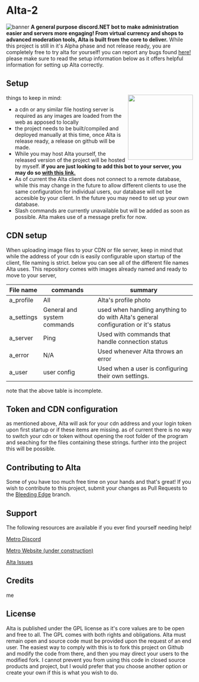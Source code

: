 # Alta-2
<img src="https://github.com/c-hristian-t/Alta-2/blob/main/images/Banner.png?raw=true" alt="banner">
<b>A general purpose discord.NET bot to make administration easier and servers more engaging! From virtual currency and shops to advanced moderation tools, Alta is built from the core to deliver.</b>
While this project is still in it's Alpha phase and not release ready, you are completely free to try alta for yourself! you can report any bugs found <a href="https://.github.com/c-hristian-t/Alta-2/issues>">here!</a> please make sure to read the setup information below as it offers helpful information for setting up Alta correctly. 

## Setup

<img align="right" width=175 src="https://github.com/c-hristian-t/Alta-2/blob/main/images/Settings.png?raw=true" />

things to keep in mind:
  - a cdn or any similar file hosting server is required as any images are loaded from the web as apposed to locally
  - the project needs to be built/compiled and deployed manually at this time, once Alta is release ready, a release on github will be made.
  - While you may host Alta yourself, the released version of the project will be hosted by myself. <b>if you are just looking to add this bot to your server, you may do so <a href="https://discord.com/api/oauth2/authorize?client_id=913637463786938368&permissions=8&scope=bot">with this link.</a></b>
  - As of current the Alta client does not connect to a remote database, while this may change in the future to allow different clients to use the same configuration for individual users, our database will not be accesible by your client. In the future you may need to set up your own database.
  - Slash commands are currently unavailable but will be added as soon as possible. Alta makes use of a message prefix for now.

## CDN setup
When uploading image files to your CDN or file server, keep in mind that while the address of your cdn is easily configurable upon startup of the client, file naming is strict. below you can see all of the different file names Alta uses. This repository comes with images already named and ready to move to your server,

File name|commands|summary
---------|-------|-------
a_profile|All|Alta's profile photo
a_settings|General and system commands|used when handling anything to do with Alta's general configuration or it's status
a_server|Ping|Used with commands that handle connection status
a_error|N/A|Used whenever Alta throws an error
a_user|user config|Used when a user is configuring their own settings.

note that the above table is incomplete.

## Token and CDN configuration
as mentioned above, Alta will ask for your cdn address and your login token upon first startup or if these items are missing. as of current there is no way to switch your cdn or token without opening the root folder of the program and seaching for the files containing these strings. further into the project this will be possible.

## Contributing to Alta
Some of you have too much free time on your hands and that's great! If you wish to contribute to this project, submit your changes as Pull Requests to the <a href="github.com/c-hristian-t/Alta-2/tree/bleeding-edge">Bleeding Edge</a> branch.

## Support
The following resources are available if you ever find yourself needing help!

<a href="https://discord.gg/jQqpyjASaJ">Metro Discord</a>

<a href="https://madebymetro.com">Metro Website (under construction)</a>

<a href="https://github.com/c-hristian-t/Alta-2/issues">Alta Issues</a>

## Credits
me

## License
Alta is published under the GPL license as it's core values are to be open and free to all. The GPL comes with both rights and obligations. Alta must remain open and source code must be provided upon the request of an end user. The easiest way to comply with this is to fork this project on Github and modify the code from there, and then you may direct your users to the modified fork. I cannot prevent you from using this code in closed source products and project, but I would prefer that you choose another option or create your own if this is what you wish to do.

